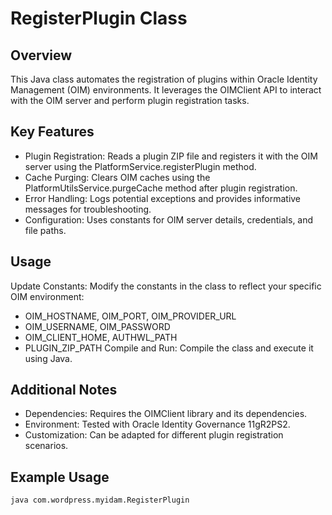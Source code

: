 # RegisterPlugin Class

## Overview
This Java class automates the registration of plugins within Oracle Identity Management (OIM) environments. It leverages the OIMClient API to interact with the OIM server and perform plugin registration tasks.

## Key Features
- Plugin Registration: Reads a plugin ZIP file and registers it with the OIM server using the PlatformService.registerPlugin method.
- Cache Purging: Clears OIM caches using the PlatformUtilsService.purgeCache method after plugin registration.
- Error Handling: Logs potential exceptions and provides informative messages for troubleshooting.
- Configuration: Uses constants for OIM server details, credentials, and file paths.

## Usage
Update Constants: Modify the constants in the class to reflect your specific OIM environment:
- OIM_HOSTNAME, OIM_PORT, OIM_PROVIDER_URL
- OIM_USERNAME, OIM_PASSWORD
- OIM_CLIENT_HOME, AUTHWL_PATH
- PLUGIN_ZIP_PATH
Compile and Run: Compile the class and execute it using Java.
## Additional Notes
- Dependencies: Requires the OIMClient library and its dependencies.
- Environment: Tested with Oracle Identity Governance 11gR2PS2.
- Customization: Can be adapted for different plugin registration scenarios.

## Example Usage
```sh
java com.wordpress.myidam.RegisterPlugin
```
